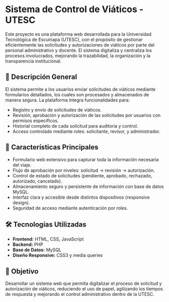 # Sistema de Control de Viáticos - UTESC

Este proyecto es una plataforma web desarrollada para la Universidad Tecnológica de Escuinapa (UTESC), con el propósito de gestionar eficientemente las solicitudes y autorizaciones de viáticos por parte del personal administrativo y docente. El sistema digitaliza y centraliza los procesos involucrados, mejorando la trazabilidad, la organización y la transparencia institucional.

## 🧾 Descripción General

El sistema permite a los usuarios enviar solicitudes de viáticos mediante formularios detallados, los cuales son procesados y almacenados de manera segura. La plataforma integra funcionalidades para:

- Registro y envío de solicitudes de viáticos.
- Revisión, aprobación y autorización de las solicitudes por usuarios con permisos específicos.
- Historial completo de cada solicitud para auditoría y control.
- Acceso controlado mediante roles: solicitante, revisor, y administrador.

## 🚀 Características Principales

- Formulario web extensivo para capturar toda la información necesaria del viaje.
- Flujo de aprobación por niveles: solicitud → revisión → autorización.
- Control de estado de solicitudes (pendiente, aprobado, rechazado, autorizado, cancelado).
- Almacenamiento seguro y persistente de información con base de datos MySQL.
- Interfaz clara y accesible desde distintos dispositivos (responsive design).
- Seguridad de acceso mediante autenticación por roles.

## 🛠️ Tecnologías Utilizadas

- **Frontend:** HTML, CSS, JavaScript  
- **Backend:** PHP  
- **Base de Datos:** MySQL  
- **Diseño Responsive:** CSS3 y media queries  

## 🎯 Objetivo

Desarrollar un sistema web que permita digitalizar el proceso de solicitud y autorización de viáticos, reduciendo el uso de papel, agilizando los tiempos de respuesta y mejorando el control administrativo dentro de la UTESC.

